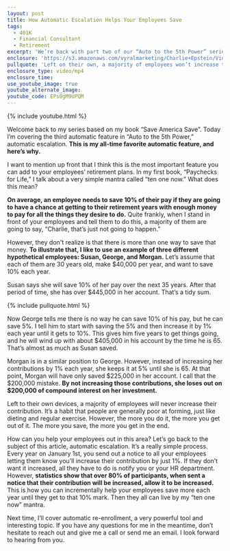 ```yaml
---
layout: post
title: How Automatic Escalation Helps Your Employees Save
tags:
  - 401K
  - Financial Consultant
  - Retirement
excerpt: 'We’re back with part two of our “Auto to the 5th Power” series. This time, we’re covering automatic escalation.'
enclosure: 'https://s3.amazonaws.com/vyralmarketing/Charlie+Epstein/Videos/2017+Videos/How+Automatic+Escalation+Helps+Your+Employees+Save+-+The+401K+Coach.mp4'
pullquote: 'Left on their own, a majority of employees won’t increase their contribution.'
enclosure_type: video/mp4
enclosure_time:
use_youtube_image: true
youtube_alternate_image:
youtube_code: EPs0gM9UPQM
---
```



{% include youtube.html %}

Welcome back to my series based on my book “Save America Save”. Today I’m covering the third automatic feature in “Auto to the 5th Power,” automatic escalation. **This is my all-time favorite automatic feature, and here’s why.**

I want to mention up front that I think this is the most important feature you can add to your employees’ retirement plans. In my first book, “Paychecks for Life,” I talk about a very simple mantra called “ten one now.” What does this mean?

**On average, an employee needs to save 10% of their pay if they are going to have a chance at getting to their retirement years with enough money to pay for all the things they desire to do.** Quite frankly, when I stand in front of your employees and tell them to do this, a majority of them are going to say, “Charlie, that’s just not going to happen.”

However, they don't realize is that there is more than one way to save that money. **To illustrate that, I like to use an example of three different hypothetical employees: Susan, George, and Morgan.** Let’s assume that each of them are 30 years old, make $40,000 per year, and want to save 10% each year.

Susan says she will save 10% of her pay over the next 35 years. After that period of time, she has over $445,000 in her account. That’s a tidy sum.

{% include pullquote.html %}

Now George tells me there is no way he can save 10% of his pay, but he can save 5%. I tell him to start with saving the 5% and then increase it by 1% each year until it gets to 10%. This gives him five years to get things going, and he will wind up with about $405,000 in his account by the time he is 65. That’s almost as much as Susan saved.

Morgan is in a similar position to George. However, instead of increasing her contributions by 1% each year, she keeps it at 5% until she is 65. At that point, Morgan will have only saved $225,000 in her account. I call that the $200,000 mistake. **By not increasing those contributions, she loses out on $200,000 of compound interest on her investment.**

Left to their own devices, a majority of employees will never increase their contribution. It’s a habit that people are generally poor at forming, just like dieting and regular exercise. However, the more you do it, the more you get out of it. The more you save, the more you get in the end.

How can you help your employees out in this area? Let’s go back to the subject of this article, automatic escalation. It’s a really simple process. Every year on January 1st, you send out a notice to all your employees letting them know you’ll increase their contribution by just 1%. If they don’t want it increased, all they have to do is notify you or your HR department. However, **statistics show that over 80% of participants, when sent a notice that their contribution will be increased, allow it to be increased.** This is how you can incrementally help your employees save more each year until they get to that 10% mark. Then they all can live by my “ten one now” mantra.

Next time, I’ll cover automatic re-enrollment, a very powerful tool and interesting topic. If you have any questions for me in the meantime, don’t hesitate to reach out and give me a call or send me an email. I look forward to hearing from you.